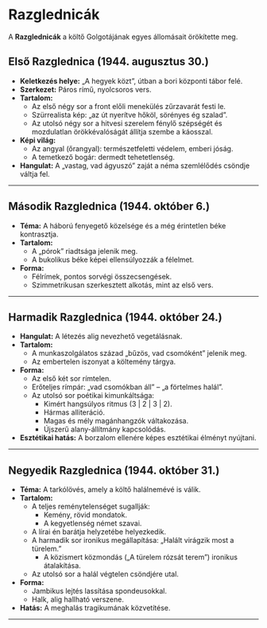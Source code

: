 # Razglednicák

A **Razglednicák** a költő Golgotájának egyes állomásait örökítette meg.

## Első Razglednica (1944. augusztus 30.)
- **Keletkezés helye:** „A hegyek közt”, útban a bori központi tábor felé.
- **Szerkezet:** Páros rímű, nyolcsoros vers.
- **Tartalom:**
  - Az első négy sor a front előli menekülés zűrzavarát festi le.
  - Szürrealista kép: „az út nyerítve hőköl, sörényes ég szalad”.
  - Az utolsó négy sor a hitvesi szerelem fénylő szépségét és mozdulatlan örökkévalóságát állítja szembe a káosszal.
- **Képi világ:**
  - Az angyal (őrangyal): természetfeletti védelem, emberi jóság.
  - A temetkező bogár: dermedt tehetetlenség.
- **Hangulat:** A „vastag, vad ágyuszó” zaját a néma szemlélődés csöndje váltja fel.

---

## Második Razglednica (1944. október 6.)
- **Téma:** A háború fenyegető közelsége és a még érintetlen béke kontrasztja.
- **Tartalom:**
  - A „pórok” riadtsága jelenik meg.
  - A bukolikus béke képei ellensúlyozzák a félelmet.
- **Forma:**
  - Félrímek, pontos sorvégi összecsengések.
  - Szimmetrikusan szerkesztett alkotás, mint az első vers.

---

## Harmadik Razglednica (1944. október 24.)
- **Hangulat:** A létezés alig nevezhető vegetálásnak.
- **Tartalom:**
  - A munkaszolgálatos század „bűzös, vad csomóként” jelenik meg.
  - Az embertelen iszonyat a költemény tárgya.
- **Forma:**
  - Az első két sor rímtelen.
  - Erőteljes rímpár: „vad csomókban áll” – „a förtelmes halál”.
  - Az utolsó sor poétikai kimunkáltsága:
    - Kimért hangsúlyos ritmus (3 | 2 | 3 | 2).
    - Hármas alliteráció.
    - Magas és mély magánhangzók váltakozása.
    - Újszerű alany-állítmány kapcsolódás.
- **Esztétikai hatás:** A borzalom ellenére képes esztétikai élményt nyújtani.

---

## Negyedik Razglednica (1944. október 31.)
- **Téma:** A tarkólövés, amely a költő halálnemévé is válik.
- **Tartalom:**
  - A teljes reménytelenséget sugallják:
    - Kemény, rövid mondatok.
    - A kegyetlenség német szavai.
  - A lírai én barátja helyzetébe helyezkedik.
  - A harmadik sor ironikus megállapítása: „Halált virágzik most a türelem.”
    - A közismert közmondás („A türelem rózsát terem”) ironikus átalakítása.
  - Az utolsó sor a halál végtelen csöndjére utal.
- **Forma:**
  - Jambikus lejtés lassítása spondeusokkal.
  - Halk, alig hallható verszene.
- **Hatás:** A meghalás tragikumának közvetítése.

--- 